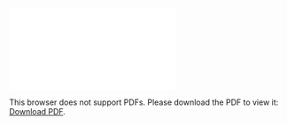 <object data="christ-in-song/CIS1908pdfs/060.pdf" type="application/pdf" width="100%" height="1024px">
    <embed src="christ-in-song/CIS1908pdfs/060.pdf">
        <p>This browser does not support PDFs. Please download the PDF to view it: <a href="christ-in-song/CIS1908pdfs/060.pdf">Download PDF</a>.</p>
    </embed>
</object>
